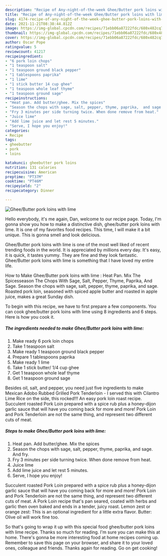 ```yaml
---
description: "Recipe of Any-night-of-the-week Ghee/Butter pork loins with lime"
title: "Recipe of Any-night-of-the-week Ghee/Butter pork loins with lime"
slug: 4174-recipe-of-any-night-of-the-week-ghee-butter-pork-loins-with-lime
date: 2021-11-21T08:38:44.812Z
image: https://img-global.cpcdn.com/recipes/71ebb06a87222fdc/680x482cq70/gheebutter-pork-loins-with-lime-recipe-main-photo.jpg
thumbnail: https://img-global.cpcdn.com/recipes/71ebb06a87222fdc/680x482cq70/gheebutter-pork-loins-with-lime-recipe-main-photo.jpg
cover: https://img-global.cpcdn.com/recipes/71ebb06a87222fdc/680x482cq70/gheebutter-pork-loins-with-lime-recipe-main-photo.jpg
author: Oscar Pope
ratingvalue: 5
reviewcount: 41217
recipeingredient:
- "6 pork loin chops"
- "1 teaspoon salt"
- "1 teaspoon ground black pepper"
- "1 tablespoons paprika"
- "1 lime"
- "1 stick butter 14 cup ghee"
- "1 teaspoon whole leaf thyme"
- "1 teaspoon ground sage"
recipeinstructions:
- "Heat pan. Add butter/ghee. Mix the spices"
- "Season the chops with sage, salt, pepper, thyme, paprika,  and sage. And fry."
- "Fry 3 minutes per side turning twice. When done remove from heat."
- "Juice lime"
- "Add lime juice and let rest 5 minutes."
- "Serve, I hope you enjoy!"
categories:
- Recipe
tags:
- gheebutter
- pork
- loins

katakunci: gheebutter pork loins 
nutrition: 131 calories
recipecuisine: American
preptime: "PT37M"
cooktime: "PT46M"
recipeyield: "2"
recipecategory: Dinner

---
```



![Ghee/Butter pork loins with lime](https://img-global.cpcdn.com/recipes/71ebb06a87222fdc/680x482cq70/gheebutter-pork-loins-with-lime-recipe-main-photo.jpg)

Hello everybody, it's me again, Dan, welcome to our recipe page. Today, I'm gonna show you how to make a distinctive dish, ghee/butter pork loins with lime. It is one of my favorites food recipes. This time, I will make it a bit unique. This is gonna smell and look delicious.

Ghee/Butter pork loins with lime is one of the most well liked of recent trending foods in the world. It is appreciated by millions every day. It's easy, it is quick, it tastes yummy. They are fine and they look fantastic. Ghee/Butter pork loins with lime is something that I have loved my entire life.

How to Make Ghee/Butter pork loins with lime : Heat Pan. Mix The Spicesseason The Chops With Sage, Salt, Pepper, Thyme, Paprika, And Sage. Season the chops with sage, salt, pepper, thyme, paprika, and sage. Roasted pork loin, seasoned with spiced apple butter and roasted in apple juice, makes a great Sunday dish.


To begin with this recipe, we have to first prepare a few components. You can cook ghee/butter pork loins with lime using 8 ingredients and 6 steps. Here is how you cook it.

<!--inarticleads1-->

##### The ingredients needed to make Ghee/Butter pork loins with lime:

1. Make ready 6 pork loin chops
1. Take 1 teaspoon salt
1. Make ready 1 teaspoon ground black pepper
1. Prepare 1 tablespoons paprika
1. Make ready 1 lime
1. Take 1 stick butter/ 1/4 cup ghee
1. Get 1 teaspoon whole leaf thyme
1. Get 1 teaspoon ground sage


Besides oil, salt, and pepper, you need just five ingredients to make Mexican Adobo Rubbed Grilled Pork Tenderloin - I served this with Cilantro Lime Rice on the side, this rocked!!! An easy pork loin roast recipe. Succulent roasted Pork Loin prepared with a spice rub plus a honey-dijon garlic sauce that will have you coming back for more and more! Pork Loin and Pork Tenderloin are not the same thing, and represent two different cuts of meat. 

<!--inarticleads2-->

##### Steps to make Ghee/Butter pork loins with lime:

1. Heat pan. Add butter/ghee. Mix the spices
1. Season the chops with sage, salt, pepper, thyme, paprika,  and sage. And fry.
1. Fry 3 minutes per side turning twice. When done remove from heat.
1. Juice lime
1. Add lime juice and let rest 5 minutes.
1. Serve, I hope you enjoy!


Succulent roasted Pork Loin prepared with a spice rub plus a honey-dijon garlic sauce that will have you coming back for more and more! Pork Loin and Pork Tenderloin are not the same thing, and represent two different cuts of meat. A Pork Loin recipe that&#39;s pan seared, coated with herbs and garlic then oven baked and ends in a tender, juicy roast. Lemon zest or orange zest: This is an optional ingredient for a little extra flavor. Butter: Olive oil will work fine too. 

So that's going to wrap it up with this special food ghee/butter pork loins with lime recipe. Thanks so much for reading. I'm sure you can make this at home. There's gonna be more interesting food at home recipes coming up. Remember to save this page on your browser, and share it to your loved ones, colleague and friends. Thanks again for reading. Go on get cooking!
